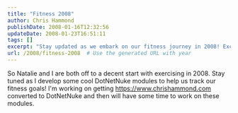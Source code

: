 ```yaml
---
title: "Fitness 2008"
author: Chris Hammond
publishDate: 2008-01-16T12:32:56
updateDate: 2008-01-23T16:51:11
tags: []
excerpt: "Stay updated as we embark on our fitness journey in 2008! Exciting DotNetNuke modules are in the works to track our progress and achieve our goals."
url: /2008/fitness-2008  # Use the generated URL with year
---
```

<p>So Natalie and I are both off to a decent start with exercising in 2008. Stay tuned as I develop some cool DotNetNuke modules to help us track our fitness goals! I'm working on getting <a href="https://www.chrishammond.com">https://www.chrishammond.com</a> converted to DotNetNuke and then will have some time to work on these modules.</p>

